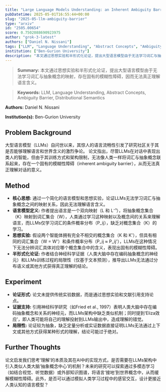 ```yaml
---
title: "Large Language Models Understanding: an Inherent Ambiguity Barrier"
pubDatetime: 2025-05-01T16:55:44+00:00
slug: "2025-05-llm-ambiguity-barrier"
type: "arxiv"
id: "2505.00654"
score: 0.7502088690923975
author: "grok-3-latest"
authors: ["Daniel N. Nissani"]
tags: ["LLM", "Language Understanding", "Abstract Concepts", "Ambiguity Barrier", "Distributional Semantics"]
institution: ["Ben-Gurion University"]
description: "本文通过思想实验和半形式化论证，提出大型语言模型由于无法学习词汇与抽象概念的映射，存在固有的模糊性障碍，因而无法真正理解语言含义。"
---
```


> **Summary:** 本文通过思想实验和半形式化论证，提出大型语言模型由于无法学习词汇与抽象概念的映射，存在固有的模糊性障碍，因而无法真正理解语言含义。 

> **Keywords:** LLM, Language Understanding, Abstract Concepts, Ambiguity Barrier, Distributional Semantics

**Authors:** Daniel N. Nissani

**Institution(s):** Ben-Gurion University


## Problem Background

大型语言模型（LLMs）自问世以来，其惊人的语言流畅性引发了研究社区关于其是否能够理解语言和世界含义的激烈争论。
论文指出，尽管LLMs在对话中表现出类人的智能，但由于其训练方式和架构限制，无法像人类一样将词汇与抽象概念联系起来，存在一个固有的模糊性障碍（inherent ambiguity barrier），从而无法真正理解对话的意义。

## Method

*   **核心思想:** 通过一个简化的语言模型和思想实验，论证LLMs无法学习词汇与抽象概念之间的映射关系，因此无法理解语言含义。
*   **语言模型定义:** 作者提出语言是一个双向映射（L 和 L⁻¹），将抽象概念集合（K）映射到词汇集合（W），人类通过学习这种映射以及概念间的关系来理解语言，而LLMs仅学习词汇的条件概率分布（P_ij），缺乏对概念集合（K）的学习。
*   **思想实验:** 假设两个智能体拥有完全不相交的概念集合（K 和 K'），但具有相同的词汇集合（W = W'）和条件概率分布（P_ij ≈ P_ij'），LLMs在这种情况下无法分辨词汇具体对应哪个概念集合中的含义，表现出固有的模糊性障碍。
*   **半形式化论证:** 作者结合神经科学证据（人类大脑中存在编码抽象概念的神经元）和LLMs训练过程的局限性（仅基于文本预测），推导出LLMs无法通过分布语义或其他方式获得真正理解的结论。

## Experiment

*   **论证形式:** 论文未提供传统实验数据，而是通过思想实验和文献引用支持论点。
*   **证据支持:** 引用神经科学研究（如Fried et al., 1997）表明人类大脑中存在编码抽象概念和关系的神经元，而LLMs架构中缺乏类似机制；同时提到‘Eliza效应’，即人类可能将自己的理解投射到LLMs输出中，造成理解的错觉。
*   **局限性:** 论证较为抽象，缺乏定量分析或实证数据直接证明LLMs无法通过上下文或其他方式获得某种形式的理解，结论可能过于绝对。

## Further Thoughts

论文启发我们思考‘理解’的本质及其在AI中的实现方式，是否需要在LLMs架构中引入类似人类大脑‘抽象概念中心’的机制？未来的研究可以探索通过多模态学习（如结合视觉、听觉数据）或外部知识图谱，将语言‘接地’到世界概念中，从而缓解模糊性障碍。此外，是否可以通过模拟人类学习过程中的感官交互，设计更接近人类认知的语言模型？